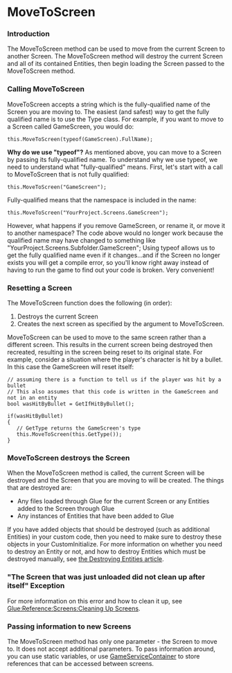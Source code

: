 # MoveToScreen

### Introduction

The MoveToScreen method can be used to move from the current Screen to another Screen. The MoveToScreen method will destroy the current Screen and all of its contained Entities, then begin loading the Screen passed to the MoveToScreen method.

### Calling MoveToScreen

MoveToScreen accepts a string which is the fully-qualified name of the Screen you are moving to. The easiest (and safest) way to get the fully qualified name is to use the Type class. For example, if you want to move to a Screen called GameScreen, you would do:

```
this.MoveToScreen(typeof(GameScreen).FullName);
```

**Why do we use "typeof"?** As mentioned above, you can move to a Screen by passing its fully-qualified name. To understand why we use typeof, we need to understand what "fully-qualified" means. First, let's start with a call to MoveToScreen that is not fully qualified:

```
this.MoveToScreen("GameScreen");
```

Fully-qualified means that the namespace is included in the name:

```
this.MoveToScreen("YourProject.Screens.GameScreen");
```

However, what happens if you remove GameScreen, or rename it, or move it to another namespace? The code above would no longer work because the qualified name may have changed to something like "YourProject.Screens.Subfolder.GameScreen"; Using typeof allows us to get the fully qualified name even if it changes...and if the Screen no longer exists you will get a compile error, so you'll know right away instead of having to run the game to find out your code is broken. Very convenient!

### Resetting a Screen

The MoveToScreen function does the following (in order):

1. Destroys the current Screen
2. Creates the next screen as specified by the argument to MoveToScreen.

MoveToScreen can be used to move to the same screen rather than a different screen. This results in the current screen being destroyed then recreated, resulting in the screen being reset to its original state. For example, consider a situation where the player's character is hit by a bullet. In this case the GameScreen will reset itself:

```
// assuming there is a function to tell us if the player was hit by a bullet
// This also assumes that this code is written in the GameScreen and not in an entity
bool wasHitByBullet = GetIfHitByBullet();

if(wasHitByBullet)
{
   // GetType returns the GameScreen's type
   this.MoveToScreen(this.GetType());
}
```

### MoveToScreen destroys the Screen

When the MoveToScreen method is called, the current Screen will be destroyed and the Screen that you are moving to will be created. The things that are destroyed are:

* Any files loaded through Glue for the current Screen or any Entities added to the Screen through Glue
* Any instances of Entities that have been added to Glue

If you have added objects that should be destroyed (such as additional Entities) in your custom code, then you need to make sure to destroy these objects in your CustomInitialize. For more information on whether you need to destroy an Entity or not, and how to destroy Entities which must be destroyed manually, see [the Destroying Entities article](../../frb/docs/index.php).

### "The Screen that was just unloaded did not clean up after itself" Exception

For more information on this error and how to clean it up, see [Glue:Reference:Screens:Cleaning Up Screens](../../frb/docs/index.php).

### Passing information to new Screens

The MoveToScreen method has only one parameter - the Screen to move to. It does not accept additional parameters. To pass information around, you can use static variables, or use [GameServiceContainer](https://docs.monogame.net/api/Microsoft.Xna.Framework.GameServiceContainer.html) to store references that can be accessed between screens.

